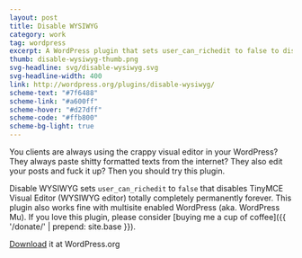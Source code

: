 ```yaml
---
layout: post
title: Disable WYSIWYG
category: work
tag: wordpress
excerpt: A WordPress plugin that sets user_can_richedit to false to disable TinyMCE Visual Editor (WYSIWYG editor) totally completely permanently forever.
thumb: disable-wysiwyg-thumb.png
svg-headline: svg/disable-wysiwyg.svg
svg-headline-width: 400
link: http://wordpress.org/plugins/disable-wysiwyg/
scheme-text: "#7f6488"
scheme-link: "#a600ff"
scheme-hover: "#d27dff"
scheme-code: "#ffb800"
scheme-bg-light: true
---
```


You clients are always using the crappy visual editor in your WordPress? They always paste shitty formatted texts from the internet? They also edit your posts and fuck it up? Then you should try this plugin.

Disable WYSIWYG sets `user_can_richedit` to `false` that disables TinyMCE Visual Editor (WYSIWYG editor) totally completely permanently forever. This plugin also works fine with multisite enabled WordPress (aka. WordPress Mu). If you love this plugin, please consider [buying me a cup of coffee]({{ '/donate/' | prepend: site.base }}).

<p class="download"><a href="http://wordpress.org/plugins/disable-wysiwyg/">Download</a> it at WordPress.org</p>
